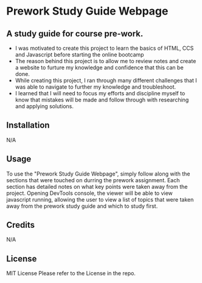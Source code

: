 # Prework Study Guide Webpage

## A study guide for course pre-work.

- I was motivated to create this project to learn the basics of HTML, CCS and Javascript before starting the online bootcamp
- The reason behind this project is to allow me to review notes and create a website to furture my knowledge and confidence that this can be done.
- While creating this project, I ran through many different challenges that I was able to navigate to further my knowledge and troubleshoot.
- I learned that I will need to focus my efforts and discipline myself to know that mistakes will be made and follow through with researching and applying solutions.

## Installation

N/A

## Usage

To use the "Prework Study Guide Webpage", simply follow along with the sections that were touched on durring the prework assignment. Each section has detailed notes on what key points were taken away from the project. Opening DevTools console, the viewer will be able to view javascript running, allowing the user to view a list of topics that were taken away from the prework study guide and which to study first.

## Credits

N/A

## License

MIT License
Please refer to the License in the repo.